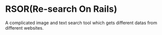 # RSOR(Re-search On Rails)
A complicated image and text search tool which gets different datas from different websites.
